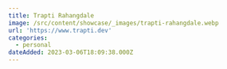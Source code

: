 ```yaml
---
title: Trapti Rahangdale
image: /src/content/showcase/_images/trapti-rahangdale.webp
url: 'https://www.trapti.dev'
categories:
  - personal
dateAdded: 2023-03-06T18:09:38.000Z
---
```


